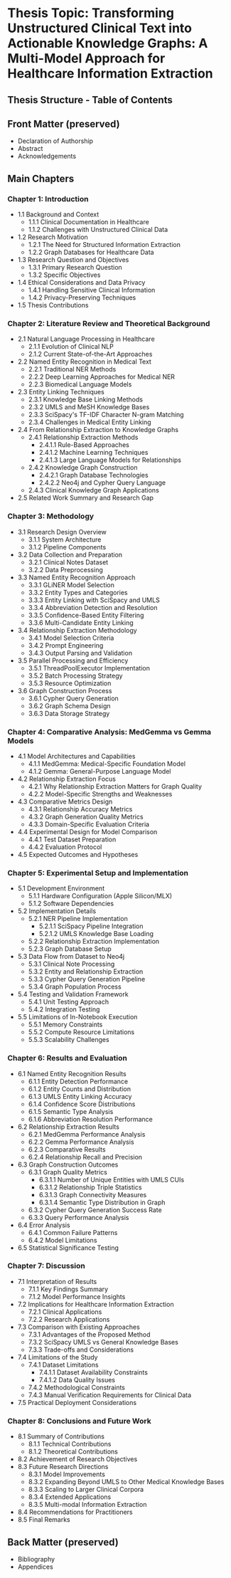 # Thesis Topic: Transforming Unstructured Clinical Text into Actionable Knowledge Graphs: A Multi-Model Approach for Healthcare Information Extraction

## Thesis Structure - Table of Contents

## Front Matter (preserved)

- Declaration of Authorship
- Abstract  
- Acknowledgements

## Main Chapters

### Chapter 1: Introduction

- 1.1 Background and Context
  - 1.1.1 Clinical Documentation in Healthcare
  - 1.1.2 Challenges with Unstructured Clinical Data
- 1.2 Research Motivation
  - 1.2.1 The Need for Structured Information Extraction
  - 1.2.2 Graph Databases for Healthcare Data
- 1.3 Research Question and Objectives
  - 1.3.1 Primary Research Question
  - 1.3.2 Specific Objectives
- 1.4 Ethical Considerations and Data Privacy
  - 1.4.1 Handling Sensitive Clinical Information
  - 1.4.2 Privacy-Preserving Techniques
- 1.5 Thesis Contributions

### Chapter 2: Literature Review and Theoretical Background

- 2.1 Natural Language Processing in Healthcare
  - 2.1.1 Evolution of Clinical NLP
  - 2.1.2 Current State-of-the-Art Approaches
- 2.2 Named Entity Recognition in Medical Text
  - 2.2.1 Traditional NER Methods
  - 2.2.2 Deep Learning Approaches for Medical NER
  - 2.2.3 Biomedical Language Models
- 2.3 Entity Linking Techniques
  - 2.3.1 Knowledge Base Linking Methods
  - 2.3.2 UMLS and MeSH Knowledge Bases
  - 2.3.3 SciSpacy's TF-IDF Character N-gram Matching
  - 2.3.4 Challenges in Medical Entity Linking
- 2.4 From Relationship Extraction to Knowledge Graphs
  - 2.4.1 Relationship Extraction Methods
    - 2.4.1.1 Rule-Based Approaches
    - 2.4.1.2 Machine Learning Techniques
    - 2.4.1.3 Large Language Models for Relationships
  - 2.4.2 Knowledge Graph Construction
    - 2.4.2.1 Graph Database Technologies
    - 2.4.2.2 Neo4j and Cypher Query Language
  - 2.4.3 Clinical Knowledge Graph Applications
- 2.5 Related Work Summary and Research Gap

### Chapter 3: Methodology

- 3.1 Research Design Overview
  - 3.1.1 System Architecture
  - 3.1.2 Pipeline Components
- 3.2 Data Collection and Preparation
  - 3.2.1 Clinical Notes Dataset
  - 3.2.2 Data Preprocessing
- 3.3 Named Entity Recognition Approach
  - 3.3.1 GLiNER Model Selection
  - 3.3.2 Entity Types and Categories
  - 3.3.3 Entity Linking with SciSpacy and UMLS
  - 3.3.4 Abbreviation Detection and Resolution
  - 3.3.5 Confidence-Based Entity Filtering
  - 3.3.6 Multi-Candidate Entity Linking
- 3.4 Relationship Extraction Methodology
  - 3.4.1 Model Selection Criteria
  - 3.4.2 Prompt Engineering
  - 3.4.3 Output Parsing and Validation
- 3.5 Parallel Processing and Efficiency
  - 3.5.1 ThreadPoolExecutor Implementation
  - 3.5.2 Batch Processing Strategy
  - 3.5.3 Resource Optimization
- 3.6 Graph Construction Process
  - 3.6.1 Cypher Query Generation
  - 3.6.2 Graph Schema Design
  - 3.6.3 Data Storage Strategy

### Chapter 4: Comparative Analysis: MedGemma vs Gemma Models

- 4.1 Model Architectures and Capabilities
  - 4.1.1 MedGemma: Medical-Specific Foundation Model
  - 4.1.2 Gemma: General-Purpose Language Model
- 4.2 Relationship Extraction Focus
  - 4.2.1 Why Relationship Extraction Matters for Graph Quality
  - 4.2.2 Model-Specific Strengths and Weaknesses
- 4.3 Comparative Metrics Design
  - 4.3.1 Relationship Accuracy Metrics
  - 4.3.2 Graph Generation Quality Metrics
  - 4.3.3 Domain-Specific Evaluation Criteria
- 4.4 Experimental Design for Model Comparison
  - 4.4.1 Test Dataset Preparation
  - 4.4.2 Evaluation Protocol
- 4.5 Expected Outcomes and Hypotheses

### Chapter 5: Experimental Setup and Implementation

- 5.1 Development Environment
  - 5.1.1 Hardware Configuration (Apple Silicon/MLX)
  - 5.1.2 Software Dependencies
- 5.2 Implementation Details
  - 5.2.1 NER Pipeline Implementation
    - 5.2.1.1 SciSpacy Pipeline Integration
    - 5.2.1.2 UMLS Knowledge Base Loading
  - 5.2.2 Relationship Extraction Implementation
  - 5.2.3 Graph Database Setup
- 5.3 Data Flow from Dataset to Neo4j
  - 5.3.1 Clinical Note Processing
  - 5.3.2 Entity and Relationship Extraction
  - 5.3.3 Cypher Query Generation Pipeline
  - 5.3.4 Graph Population Process
- 5.4 Testing and Validation Framework
  - 5.4.1 Unit Testing Approach
  - 5.4.2 Integration Testing
- 5.5 Limitations of In-Notebook Execution
  - 5.5.1 Memory Constraints
  - 5.5.2 Compute Resource Limitations
  - 5.5.3 Scalability Challenges

### Chapter 6: Results and Evaluation

- 6.1 Named Entity Recognition Results
  - 6.1.1 Entity Detection Performance
  - 6.1.2 Entity Counts and Distribution
  - 6.1.3 UMLS Entity Linking Accuracy
  - 6.1.4 Confidence Score Distributions
  - 6.1.5 Semantic Type Analysis
  - 6.1.6 Abbreviation Resolution Performance
- 6.2 Relationship Extraction Results
  - 6.2.1 MedGemma Performance Analysis
  - 6.2.2 Gemma Performance Analysis
  - 6.2.3 Comparative Results
  - 6.2.4 Relationship Recall and Precision
- 6.3 Graph Construction Outcomes
  - 6.3.1 Graph Quality Metrics
    - 6.3.1.1 Number of Unique Entities with UMLS CUIs
    - 6.3.1.2 Relationship Triple Statistics
    - 6.3.1.3 Graph Connectivity Measures
    - 6.3.1.4 Semantic Type Distribution in Graph
  - 6.3.2 Cypher Query Generation Success Rate
  - 6.3.3 Query Performance Analysis
- 6.4 Error Analysis
  - 6.4.1 Common Failure Patterns
  - 6.4.2 Model Limitations
- 6.5 Statistical Significance Testing

### Chapter 7: Discussion

- 7.1 Interpretation of Results
  - 7.1.1 Key Findings Summary
  - 7.1.2 Model Performance Insights
- 7.2 Implications for Healthcare Information Extraction
  - 7.2.1 Clinical Applications
  - 7.2.2 Research Applications
- 7.3 Comparison with Existing Approaches
  - 7.3.1 Advantages of the Proposed Method
  - 7.3.2 SciSpacy UMLS vs General Knowledge Bases
  - 7.3.3 Trade-offs and Considerations
- 7.4 Limitations of the Study
  - 7.4.1 Dataset Limitations
    - 7.4.1.1 Dataset Availability Constraints
    - 7.4.1.2 Data Quality Issues
  - 7.4.2 Methodological Constraints
  - 7.4.3 Manual Verification Requirements for Clinical Data
- 7.5 Practical Deployment Considerations

### Chapter 8: Conclusions and Future Work

- 8.1 Summary of Contributions
  - 8.1.1 Technical Contributions
  - 8.1.2 Theoretical Contributions
- 8.2 Achievement of Research Objectives
- 8.3 Future Research Directions
  - 8.3.1 Model Improvements
  - 8.3.2 Expanding Beyond UMLS to Other Medical Knowledge Bases
  - 8.3.3 Scaling to Larger Clinical Corpora
  - 8.3.4 Extended Applications
  - 8.3.5 Multi-modal Information Extraction
- 8.4 Recommendations for Practitioners
- 8.5 Final Remarks

## Back Matter (preserved)

- Bibliography
- Appendices
